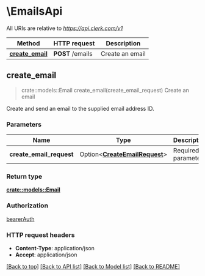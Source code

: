 # \EmailsApi

All URIs are relative to *https://api.clerk.com/v1*

Method | HTTP request | Description
------------- | ------------- | -------------
[**create_email**](EmailsApi.md#create_email) | **POST** /emails | Create an email



## create_email

> crate::models::Email create_email(create_email_request)
Create an email

Create and send an email to the supplied email address ID.

### Parameters


Name | Type | Description  | Required | Notes
------------- | ------------- | ------------- | ------------- | -------------
**create_email_request** | Option<[**CreateEmailRequest**](CreateEmailRequest.md)> | Required parameters |  |

### Return type

[**crate::models::Email**](Email.md)

### Authorization

[bearerAuth](../README.md#bearerAuth)

### HTTP request headers

- **Content-Type**: application/json
- **Accept**: application/json

[[Back to top]](#) [[Back to API list]](../README.md#documentation-for-api-endpoints) [[Back to Model list]](../README.md#documentation-for-models) [[Back to README]](../README.md)

